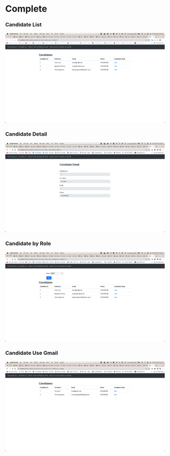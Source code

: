 # Complete
### Candidate List
![Alt text](image/Candidate_List.png "Candidate List")
### Candidate Detail
![Alt text](image/Candidate_Detail.png "Candidate Detail")
### Candidate by Role
![Alt text](image/Candidates_ByRole.png "Candidate By Role")
### Candidate Use Gmail
![Alt text](image/Candidates_UseGmail.png "Candidate Use Gmail")
